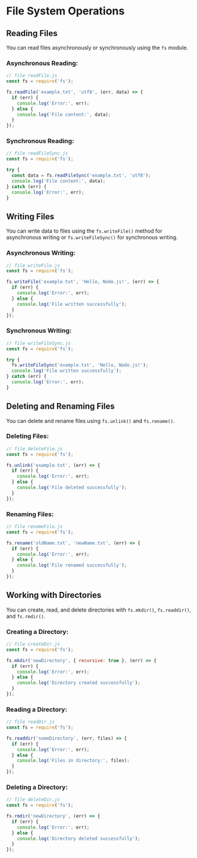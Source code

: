 # File System Operations

## Reading Files

You can read files asynchronously or synchronously using the `fs` module.

### Asynchronous Reading:
```javascript
// file readFile.js
const fs = require('fs');

fs.readFile('example.txt', 'utf8', (err, data) => {
  if (err) {
    console.log('Error:', err);
  } else {
    console.log('File content:', data);
  }
});
```

### Synchronous Reading:
```javascript
// file readFileSync.js
const fs = require('fs');

try {
  const data = fs.readFileSync('example.txt', 'utf8');
  console.log('File content:', data);
} catch (err) {
  console.log('Error:', err);
}
```

## Writing Files

You can write data to files using the `fs.writeFile()` method for asynchronous writing or `fs.writeFileSync()` for synchronous writing.

### Asynchronous Writing:
```javascript
// file writeFile.js
const fs = require('fs');

fs.writeFile('example.txt', 'Hello, Node.js!', (err) => {
  if (err) {
    console.log('Error:', err);
  } else {
    console.log('File written successfully');
  }
});
```

### Synchronous Writing:
```javascript
// file writeFileSync.js
const fs = require('fs');

try {
  fs.writeFileSync('example.txt', 'Hello, Node.js!');
  console.log('File written successfully');
} catch (err) {
  console.log('Error:', err);
}
```

## Deleting and Renaming Files

You can delete and rename files using `fs.unlink()` and `fs.rename()`.

### Deleting Files:
```javascript
// file deleteFile.js
const fs = require('fs');

fs.unlink('example.txt', (err) => {
  if (err) {
    console.log('Error:', err);
  } else {
    console.log('File deleted successfully');
  }
});
```

### Renaming Files:
```javascript
// file renameFile.js
const fs = require('fs');

fs.rename('oldName.txt', 'newName.txt', (err) => {
  if (err) {
    console.log('Error:', err);
  } else {
    console.log('File renamed successfully');
  }
});
```

## Working with Directories

You can create, read, and delete directories with `fs.mkdir()`, `fs.readdir()`, and `fs.rmdir()`.

### Creating a Directory:
```javascript
// file createDir.js
const fs = require('fs');

fs.mkdir('newDirectory', { recursive: true }, (err) => {
  if (err) {
    console.log('Error:', err);
  } else {
    console.log('Directory created successfully');
  }
});
```

### Reading a Directory:
```javascript
// file readDir.js
const fs = require('fs');

fs.readdir('someDirectory', (err, files) => {
  if (err) {
    console.log('Error:', err);
  } else {
    console.log('Files in directory:', files);
  }
});
```

### Deleting a Directory:
```javascript
// file deleteDir.js
const fs = require('fs');

fs.rmdir('newDirectory', (err) => {
  if (err) {
    console.log('Error:', err);
  } else {
    console.log('Directory deleted successfully');
  }
});
```